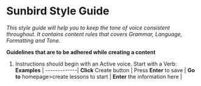 # Sunbird Style Guide

*This style guide will help you to keep the tone of voice consistent throughout. It contains content rules that covers Grammar, Language, Formatting and Tone.*

**Guidelines that are to be adhered while creating a content**

1. Instructions should begin with an Active voice. Start with a Verb:
**Examples** |
-------------|
**Click** Create button  |
Press **Enter** to save  |
**Go to** homepage>create lessons to start |
**Enter** the information here |
